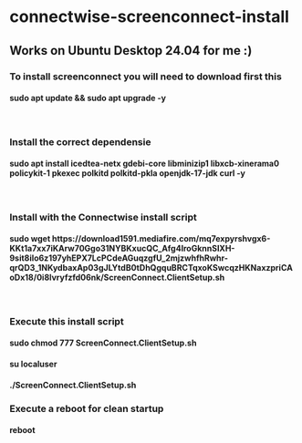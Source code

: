 # connectwise-screenconnect-install<br>
<h2>Works on Ubuntu Desktop 24.04 for me :)</h2>
<h3>To install screenconnect you will need to download first this</h3>
<h4>sudo apt update && sudo apt upgrade -y</h4>
<br><h3>Install the correct dependensie</h3>
<h4>sudo apt install icedtea-netx gdebi-core libminizip1 libxcb-xinerama0 policykit-1 pkexec polkitd polkitd-pkla openjdk-17-jdk curl -y
</h4><br><h3>Install with the Connectwise install script</h3>
<h4>sudo wget https://download1591.mediafire.com/mq7expyrshvgx6-KKt1a7xx7iKArw70Ggo31NYBKxucQC_Afg4lroGknnSIXH-9sit8iIo6z197yhEPX7LcPCdeAGuqzgfU_2mjzwhfhRwhr-qrQD3_1NKydbaxAp03gJLYtdB0tDhQgquBRCTqxoKSwcqzHKNaxzpriCAoDx18/0i8lvryfzfd06nk/ScreenConnect.ClientSetup.sh </h4>
<br>
<h3>Execute this install script</h3>
<h4>sudo chmod 777 ScreenConnect.ClientSetup.sh</h4>
<h4>su localuser</h4>
<h4>./ScreenConnect.ClientSetup.sh</h4>
<h3>Execute a reboot for clean startup</h3>
<h4>reboot</h4>
